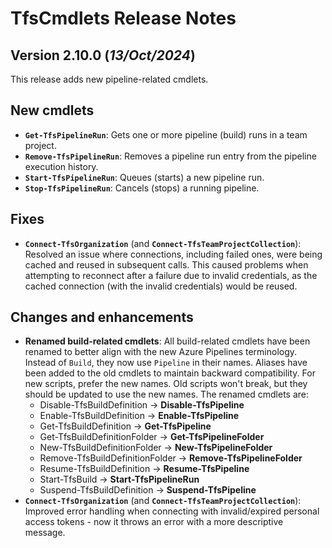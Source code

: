 # TfsCmdlets Release Notes

## Version 2.10.0 (_13/Oct/2024_)

This release adds new pipeline-related cmdlets.

## New cmdlets

- **`Get-TfsPipelineRun`**: Gets one or more pipeline (build) runs in a team project.
- **`Remove-TfsPipelineRun`**: Removes a pipeline run entry from the pipeline execution history.
- **`Start-TfsPipelineRun`**: Queues (starts) a new pipeline run.
- **`Stop-TfsPipelineRun`**: Cancels (stops) a running pipeline.

## Fixes

- **`Connect-TfsOrganization`** (and **`Connect-TfsTeamProjectCollection`**): Resolved an issue where connections, including failed ones, were being cached and reused in subsequent calls. This caused problems when attempting to reconnect after a failure due to invalid credentials, as the cached connection (with the invalid credentials) would be reused.

## Changes and enhancements

- **Renamed build-related cmdlets**: All build-related cmdlets have been renamed to better align with the new Azure Pipelines terminology. Instead of `Build`, they now use `Pipeline` in their names. Aliases have been added to the old cmdlets to maintain backward compatibility. For new scripts, prefer the new names. Old scripts won't break, but they should be updated to use the new names. The renamed cmdlets are:
  - Disable-TfsBuildDefinition -> **Disable-TfsPipeline**
  - Enable-TfsBuildDefinition -> **Enable-TfsPipeline**
  - Get-TfsBuildDefinition -> **Get-TfsPipeline**
  - Get-TfsBuildDefinitionFolder -> **Get-TfsPipelineFolder**
  - New-TfsBuildDefinitionFolder -> **New-TfsPipelineFolder**
  - Remove-TfsBuildDefinitionFolder -> **Remove-TfsPipelineFolder**
  - Resume-TfsBuildDefinition -> **Resume-TfsPipeline**
  - Start-TfsBuild -> **Start-TfsPipelineRun**
  - Suspend-TfsBuildDefinition -> **Suspend-TfsPipeline**
- **`Connect-TfsOrganization`** (and **`Connect-TfsTeamProjectCollection`**): Improved error handling when connecting with invalid/expired personal access tokens - now it throws an error with a more descriptive message.
